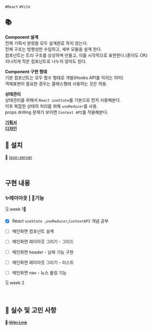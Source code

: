 `#React` `#Vite`

## 📚

<b>Component 설계</b>  
전체 기획서 분량을 모두 설계완료 하지 않는다.  
전체 구조는 방향성만 수립하고, 세부 모듈을 설계 한다.  
컴포넌트는 트리 구조를 상상하며 만들고, 이를 시각적으로 표현한다.(종이도 OK)  
지나치게 작은 컴포넌트로 나누지 않아도 된다.

<b>Component 구현 형태</b>  
기본 컴포넌트는 모두 함수 형태로 개발(Hooks API를 익히는 의미)  
객체표현이 필요한 경우는 클래스형태 사용하는 것은 허용.

<b>상태관리</b>  
상태관리를 위해서 `React useState`를 기본으로 먼저 사용해본다.  
이후 복잡한 상태의 처리를 위해 `useReducer`를 사용.  
props drilling 문제가 보이면 `Context API`를 적용해본다.

[<b>기획서</b>](https://www.figma.com/file/SJHhyw3G0A4qDSWMIo9Ths/FE_%EB%89%B4%EC%8A%A4%EC%8A%A4%ED%83%A0%EB%93%9C?type=design&node-id=11101-21659&mode=design&t=imIhUhO72MDrFOb3-0)  
[<b>디자인</b>](https://www.figma.com/file/SJHhyw3G0A4qDSWMIo9Ths/FE_%EB%89%B4%EC%8A%A4%EC%8A%A4%ED%83%A0%EB%93%9C?type=design&node-id=0%3A1&mode=design&t=5onnK2AwvpPqHvY9-1)

## 🔧 설치

📓 [json-server](https://github.com/minjeongHEO/fe-newsstand/wiki/%5BNews-Stand%5D-json%E2%80%90server-%EC%84%A4%EC%B9%98,-%EC%85%8B%ED%8C%85-%F0%9F%94%A7)

<br>

## 구현 내용

### ✨레이아웃 | 🔧기능

🗓 week 1📌

- [x] React `useState `,`useReducer`,`ContextAPI` 개념 공부
- [ ] 메인화면 컴포넌트 설계
- [ ] 메인화면 레이아웃 그리기 - 그리드
- [ ] 메인화면 header - 날짜 기능 구현

- [ ] 메인화면 레이아웃 그리기 - 리스트
- [ ] 메인화면 nav - 뉴스 롤링 기능

🗓 week 2

<br>

## 🤔 실수 및 고민 사항

~~📓 [Wiki Link](https://github.com/minjeongHEO/fe-newsstand/wiki/%5BNews-Stand%5D-%EC%8B%A4%EC%88%98,-%EA%B3%A0%EB%AF%BC-%EC%82%AC%ED%95%AD,-%EA%B0%9C%EB%85%90-%EC%A0%95%EB%A6%AC-%F0%9F%93%93)~~

<br>
